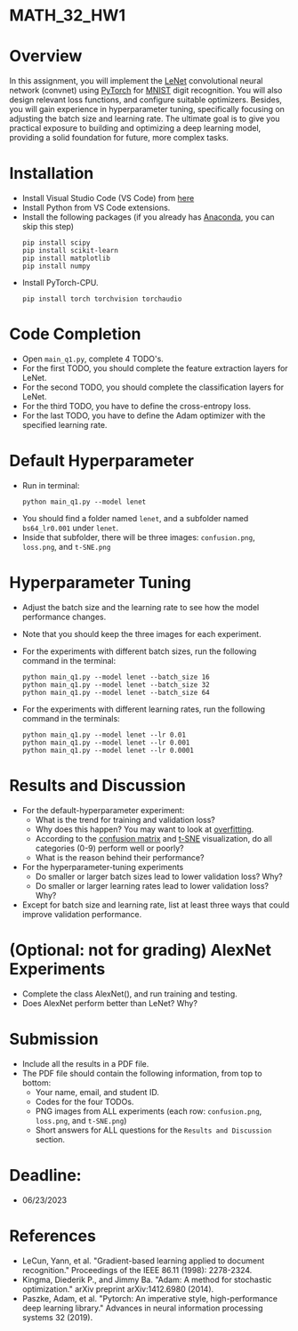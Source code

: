 # MATH_32_HW1 

# Overview

In this assignment, you will implement the [LeNet](https://en.wikipedia.org/wiki/LeNet#:~:text=In%20general%2C%20LeNet%20refers%20to,in%20large%2Dscale%20image%20processing.) convolutional neural network (convnet) using [PyTorch](https://pytorch.org/) for [MNIST](http://yann.lecun.com/exdb/mnist/) digit recognition. You will also design relevant loss functions, and configure suitable optimizers. Besides, you will gain experience in hyperparameter tuning, specifically focusing on adjusting the batch size and learning rate. The ultimate goal is to give you practical exposure to building and optimizing a deep learning model, providing a solid foundation for future, more complex tasks.

# Installation

* Install Visual Studio Code (VS Code) from [here](https://code.visualstudio.com/)
* Install Python from VS Code extensions. 
* Install the following packages (if you already has [Anaconda](https://www.anaconda.com/), you can skip this step)
  ```
  pip install scipy
  pip install scikit-learn
  pip install matplotlib
  pip install numpy
  ```
* Install PyTorch-CPU. 
  ```
  pip install torch torchvision torchaudio
  ```

# Code Completion

* Open `main_q1.py`, complete 4 TODO's. 
* For the first TODO, you should complete the feature extraction layers for LeNet.
* For the second TODO, you should complete the classification layers for LeNet.
* For the third TODO, you have to define the cross-entropy loss.
* For the last TODO, you have to define the Adam optimizer with the specified learning rate.

# Default Hyperparameter 

* Run in terminal:
  ```
  python main_q1.py --model lenet
  ```
* You should find a folder named `lenet`, and a subfolder named `bs64_lr0.001` under `lenet`.
* Inside that subfolder, there will be three images: `confusion.png`, `loss.png`, and `t-SNE.png`

# Hyperparameter Tuning

* Adjust the batch size and the learning rate to see how the model performance changes.
* Note that you should keep the three images for each experiment.
* For the experiments with different batch sizes, run the following command in the terminal:
  ```
  python main_q1.py --model lenet --batch_size 16
  python main_q1.py --model lenet --batch_size 32
  python main_q1.py --model lenet --batch_size 64
  ```
  
* For the experiments with different learning rates, run the following command in the terminals:
  ```
  python main_q1.py --model lenet --lr 0.01
  python main_q1.py --model lenet --lr 0.001
  python main_q1.py --model lenet --lr 0.0001
  ```

# Results and Discussion

* For the default-hyperparameter experiment:
  * What is the trend for training and validation loss?
  * Why does this happen? You may want to look at [overfitting](https://en.wikipedia.org/wiki/Overfitting). 
  * According to the [confusion matrix](https://en.wikipedia.org/wiki/Confusion_matrix) and [t-SNE](https://en.wikipedia.org/wiki/T-distributed_stochastic_neighbor_embedding) visualization, do all categories (0-9) perform well or poorly?
  * What is the reason behind their performance?
* For the hyperparameter-tuning experiments
  * Do smaller or larger batch sizes lead to lower validation loss? Why?
  * Do smaller or larger learning rates lead to lower validation loss? Why?
* Except for batch size and learning rate, list at least three ways that could improve validation performance.

# (Optional: not for grading) AlexNet Experiments

* Complete the class AlexNet(), and run training and testing. 
* Does AlexNet perform better than LeNet? Why?

# Submission

* Include all the results in a PDF file.
* The PDF file should contain the following information, from top to bottom:
  * Your name, email, and student ID.
  * Codes for the four TODOs. 
  * PNG images from ALL experiments (each row: `confusion.png`, `loss.png`, and `t-SNE.png`)
  * Short answers for ALL questions for the ``Results and Discussion`` section.

# Deadline:
* 06/23/2023

# References
* LeCun, Yann, et al. "Gradient-based learning applied to document recognition." Proceedings of the IEEE 86.11 (1998): 2278-2324.
* Kingma, Diederik P., and Jimmy Ba. "Adam: A method for stochastic optimization." arXiv preprint arXiv:1412.6980 (2014).
* Paszke, Adam, et al. "Pytorch: An imperative style, high-performance deep learning library." Advances in neural information processing systems 32 (2019).
